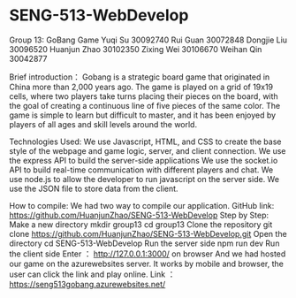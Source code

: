 # SENG-513-WebDevelop
Group 13: GoBang Game
Yuqi Su 30092740 
Rui Guan 30072848 
Dongjie Liu 30096520
Huanjun Zhao 30102350 
Zixing Wei 30106670
Weihan Qin 30042877

Brief introduction：
Gobang is a strategic board game that originated in China more than 2,000 years ago. The game is played on a grid of 19x19 cells, where two players take turns placing their pieces on the board, with the goal of creating a continuous line of five pieces of the same color. The game is simple to learn but difficult to master, and it has been enjoyed by players of all ages and skill levels around the world.

Technologies Used:
We use Javascript, HTML, and CSS to create the base style of the webpage and game logic, server, and client connection.
We use the express API to build the server-side applications
We use the socket.io API to build real-time communication with different players and chat.
We use node.js to allow the developer to run javascript on the server side.
We use the JSON file to store data from the client. 

How to compile: 
We had two way to compile our application. 
GitHub link: https://github.com/HuanjunZhao/SENG-513-WebDevelop
Step by Step:
Make a new directory
    mkdir group13
    cd group13
Clone the repository
  git clone https://github.com/HuanjunZhao/SENG-513-WebDevelop.git
Open the directory
 	cd SENG-513-WebDevelop
Run the server side
    npm run dev
Run the client side
    Enter ： http://127.0.0.1:3000/ on browser
And we had hosted our game on the azurewebsites server.  It works by mobile and browser, the user can click the link and play online.
    Link ： https://seng513gobang.azurewebsites.net/

